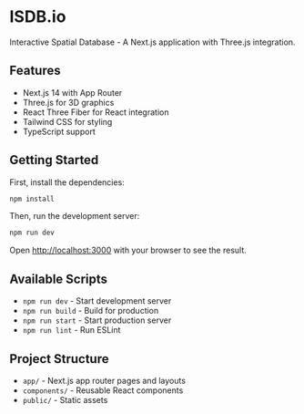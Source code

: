 # ISDB.io

Interactive Spatial Database - A Next.js application with Three.js integration.

## Features

- Next.js 14 with App Router
- Three.js for 3D graphics
- React Three Fiber for React integration
- Tailwind CSS for styling
- TypeScript support

## Getting Started

First, install the dependencies:

```bash
npm install
```

Then, run the development server:

```bash
npm run dev
```

Open [http://localhost:3000](http://localhost:3000) with your browser to see the result.

## Available Scripts

- `npm run dev` - Start development server
- `npm run build` - Build for production
- `npm run start` - Start production server
- `npm run lint` - Run ESLint

## Project Structure

- `app/` - Next.js app router pages and layouts
- `components/` - Reusable React components
- `public/` - Static assets 
